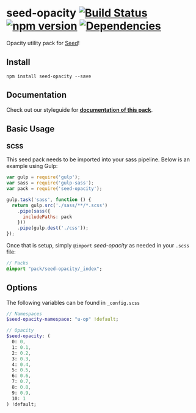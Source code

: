 # seed-opacity [![Build Status](https://travis-ci.org/helpscout/seed-opacity.svg?branch=master)](https://travis-ci.org/helpscout/seed-opacity) [![npm version](https://badge.fury.io/js/seed-opacity.svg)](https://badge.fury.io/js/seed-opacity) [![Dependencies](https://david-dm.org/helpscout/seed-opacity.svg)](https://david-dm.org/helpscout/seed-opacity)

Opacity utility pack for [Seed](https://github.com/helpscout/seed)!

## Install
```
npm install seed-opacity --save
```


## Documentation

Check out our styleguide for **[documentation of this pack](http://style.helpscout.com/seed/packs/seed-opacity/)**.


## Basic Usage

### SCSS
This seed pack needs to be imported into your sass pipeline. Below is an example using Gulp:


```javascript
var gulp = require('gulp');
var sass = require('gulp-sass');
var pack = require('seed-opacity');

gulp.task('sass', function () {
  return gulp.src('./sass/**/*.scss')
    .pipe(sass({
      includePaths: pack
    }))
    .pipe(gulp.dest('./css'));
});
```

Once that is setup, simply `@import` *seed-opacity* as needed in your `.scss` file:

```sass
// Packs
@import "pack/seed-opacity/_index";
```

## Options

The following variables can be found in `_config.scss`

```sass
// Namespaces
$seed-opacity-namespace: "u-op" !default;

// Opacity
$seed-opacity: (
  0: 0,
  1: 0.1,
  2: 0.2,
  3: 0.3,
  4: 0.4,
  5: 0.5,
  6: 0.6,
  7: 0.7,
  8: 0.8,
  9: 0.9,
  10: 1
) !default;
```

